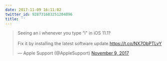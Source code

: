 ```yaml
---
date: 2017-11-09 16:11:02
twitter_id: 928731683251204096
title: ''
---
```


<blockquote class="twitter-tweet"><p lang="en" dir="ltr">Seeing an i️ whenever you type “i&quot; in iOS 11.1? <br><br>Fix it by installing the latest software update.<a href="https://t.co/NX7ObPTLvY">https://t.co/NX7ObPTLvY</a></p>&mdash; Apple Support (@AppleSupport) <a href="https://twitter.com/AppleSupport/status/928722716869488640?ref_src=twsrc%5Etfw">November 9, 2017</a></blockquote>
<script async src="https://platform.twitter.com/widgets.js" charset="utf-8"></script>
